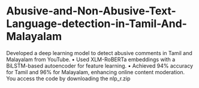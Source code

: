 # Abusive-and-Non-Abusive-Text-Language-detection-in-Tamil-And-Malayalam
 Developed a deep learning model to detect abusive comments in Tamil and Malayalam from YouTube.  • Used XLM-RoBERTa embeddings with a BiLSTM-based autoencoder for feature learning.  • Achieved 94% accuracy for Tamil and 96% for Malayalam, enhancing online content moderation. 
You access the code by downloading the nlp_r.zip
